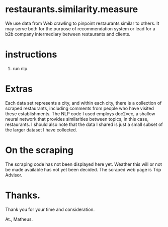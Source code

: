 # restaurants.similarity.measure

We use data from Web crawling to pinpoint restaurants similar to others. It may serve both for the purpose of recommendation system or lead for a b2b company intermediary between restaurants and clients. 

# instructions

1. run nlp.

# Extras

Each data set represents a city, and within each city, there is a collection of scraped restaurants, 
including comments from people who have visited these establishments. The NLP code I used employs doc2vec, a shallow neural network that provides similarities between topics, in this case, restaurants. I should also note that the data I shared is just a small subset of the larger dataset I have collected.

# On the scraping

The scraping code has not been displayed here yet. Weather this will or not be made available has not yet been decided. The 
scraped web page is Trip Advisor. 

# Thanks.

Thank you for your time and consideration.


At.,
Matheus.

